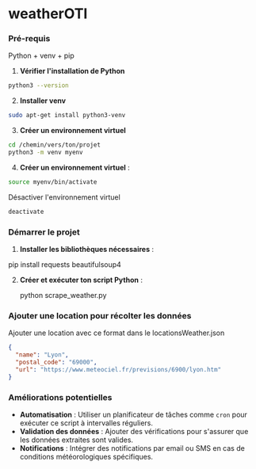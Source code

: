 # weatherOTI


### Pré-requis

Python + venv + pip

1. **Vérifier l'installation de Python**

```bash
python3 --version
```

2. **Installer venv**

```bash
sudo apt-get install python3-venv
```

3. **Créer un environnement virtuel**

```bash
cd /chemin/vers/ton/projet
python3 -m venv myenv
```

4. **Créer un environnement virtuel** :

```bash
source myenv/bin/activate
```

Désactiver l'environnement virtuel

```bash
deactivate
```

### Démarrer le projet

1. **Installer les bibliothèques nécessaires** :

pip install requests beautifulsoup4

2. **Créer et exécuter ton script Python** :

   python scrape_weather.py

### Ajouter une location pour récolter les données

Ajouter une location avec ce format dans le locationsWeather.json

```json
{
  "name": "Lyon",
  "postal_code": "69000",
  "url": "https://www.meteociel.fr/previsions/6900/lyon.htm"
}
```

### Améliorations potentielles

- **Automatisation** : Utiliser un planificateur de tâches comme `cron` pour exécuter ce script à intervalles réguliers.
- **Validation des données** : Ajouter des vérifications pour s'assurer que les données extraites sont valides.
- **Notifications** : Intégrer des notifications par email ou SMS en cas de conditions météorologiques spécifiques.
